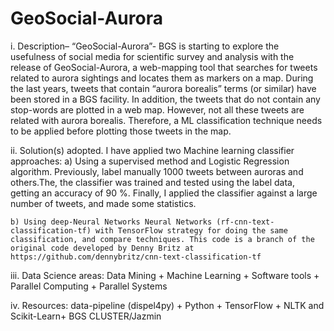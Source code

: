 # GeoSocial-Aurora


i. Description– “GeoSocial-Aurora”- BGS is starting to explore the usefulness of social media for scientific survey and analysis with the release of GeoSocial-Aurora, a web-mapping tool that searches for tweets related to aurora sightings and locates them as markers on a map. During the last years, tweets that contain “aurora borealis” terms (or similar) have been stored in a BGS facility.  In addition, the tweets that do not contain any stop-words are plotted in a web map. However, not all these tweets are related with aurora borealis.  Therefore, a ML classification technique needs to be applied before plotting those tweets in the map. 

ii. Solution(s) adopted.  I have applied two  Machine learning classifier approaches:
	a) Using a supervised method and Logistic Regression algorithm. Previously, label manually 1000 tweets between auroras and 		others.The, the classifier was trained and tested using the label data, getting an accuracy of 90 %. Finally, I applied the 		classifier against a large number of tweets, and made some statistics. 
	
	b) Using deep-Neural Networks Neural Networks (rf-cnn-text-classification-tf) with TensorFlow strategy for doing the same classification, and compare techniques. This code is a branch of the original code developed by Denny Britz at https://github.com/dennybritz/cnn-text-classification-tf

iii. Data Science areas:  Data Mining + Machine Learning + Software tools + Parallel Computing + Parallel Systems

iv. Resources:  data-pipeline (dispel4py) + Python + TensorFlow + NLTK and Scikit-Learn+ BGS CLUSTER/Jazmin

